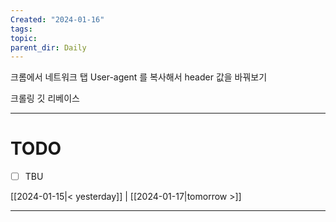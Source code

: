 ```yaml
---
Created: "2024-01-16"
tags: 
topic: 
parent_dir: Daily
---
```

크롬에서 네트워크 탭 User-agent 를 복사해서 header 값을 바꿔보기 

크롤링
깃 리베이스

----
# TODO
- [ ] TBU 
  
[[2024-01-15|< yesterday]] | [[2024-01-17|tomorrow >]]  
  
---  
